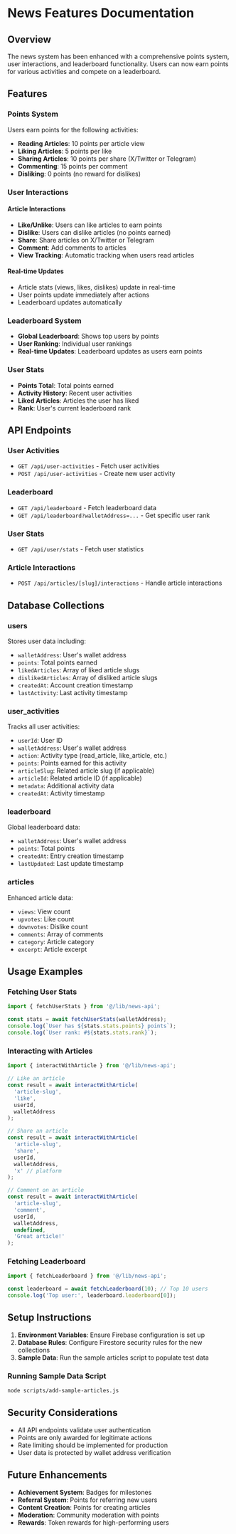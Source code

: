 # News Features Documentation

## Overview
The news system has been enhanced with a comprehensive points system, user interactions, and leaderboard functionality. Users can now earn points for various activities and compete on a leaderboard.

## Features

### Points System
Users earn points for the following activities:
- **Reading Articles**: 10 points per article view
- **Liking Articles**: 5 points per like
- **Sharing Articles**: 10 points per share (X/Twitter or Telegram)
- **Commenting**: 15 points per comment
- **Disliking**: 0 points (no reward for dislikes)

### User Interactions

#### Article Interactions
- **Like/Unlike**: Users can like articles to earn points
- **Dislike**: Users can dislike articles (no points earned)
- **Share**: Share articles on X/Twitter or Telegram
- **Comment**: Add comments to articles
- **View Tracking**: Automatic tracking when users read articles

#### Real-time Updates
- Article stats (views, likes, dislikes) update in real-time
- User points update immediately after actions
- Leaderboard updates automatically

### Leaderboard System
- **Global Leaderboard**: Shows top users by points
- **User Ranking**: Individual user rankings
- **Real-time Updates**: Leaderboard updates as users earn points

### User Stats
- **Points Total**: Total points earned
- **Activity History**: Recent user activities
- **Liked Articles**: Articles the user has liked
- **Rank**: User's current leaderboard rank

## API Endpoints

### User Activities
- `GET /api/user-activities` - Fetch user activities
- `POST /api/user-activities` - Create new user activity

### Leaderboard
- `GET /api/leaderboard` - Fetch leaderboard data
- `GET /api/leaderboard?walletAddress=...` - Get specific user rank

### User Stats
- `GET /api/user/stats` - Fetch user statistics

### Article Interactions
- `POST /api/articles/[slug]/interactions` - Handle article interactions

## Database Collections

### users
Stores user data including:
- `walletAddress`: User's wallet address
- `points`: Total points earned
- `likedArticles`: Array of liked article slugs
- `dislikedArticles`: Array of disliked article slugs
- `createdAt`: Account creation timestamp
- `lastActivity`: Last activity timestamp

### user_activities
Tracks all user activities:
- `userId`: User ID
- `walletAddress`: User's wallet address
- `action`: Activity type (read_article, like_article, etc.)
- `points`: Points earned for this activity
- `articleSlug`: Related article slug (if applicable)
- `articleId`: Related article ID (if applicable)
- `metadata`: Additional activity data
- `createdAt`: Activity timestamp

### leaderboard
Global leaderboard data:
- `walletAddress`: User's wallet address
- `points`: Total points
- `createdAt`: Entry creation timestamp
- `lastUpdated`: Last update timestamp

### articles
Enhanced article data:
- `views`: View count
- `upvotes`: Like count
- `downvotes`: Dislike count
- `comments`: Array of comments
- `category`: Article category
- `excerpt`: Article excerpt

## Usage Examples

### Fetching User Stats
```javascript
import { fetchUserStats } from '@/lib/news-api';

const stats = await fetchUserStats(walletAddress);
console.log(`User has ${stats.stats.points} points`);
console.log(`User rank: #${stats.stats.rank}`);
```

### Interacting with Articles
```javascript
import { interactWithArticle } from '@/lib/news-api';

// Like an article
const result = await interactWithArticle(
  'article-slug',
  'like',
  userId,
  walletAddress
);

// Share an article
const result = await interactWithArticle(
  'article-slug',
  'share',
  userId,
  walletAddress,
  'x' // platform
);

// Comment on an article
const result = await interactWithArticle(
  'article-slug',
  'comment',
  userId,
  walletAddress,
  undefined,
  'Great article!'
);
```

### Fetching Leaderboard
```javascript
import { fetchLeaderboard } from '@/lib/news-api';

const leaderboard = await fetchLeaderboard(10); // Top 10 users
console.log('Top user:', leaderboard.leaderboard[0]);
```

## Setup Instructions

1. **Environment Variables**: Ensure Firebase configuration is set up
2. **Database Rules**: Configure Firestore security rules for the new collections
3. **Sample Data**: Run the sample articles script to populate test data

### Running Sample Data Script
```bash
node scripts/add-sample-articles.js
```

## Security Considerations

- All API endpoints validate user authentication
- Points are only awarded for legitimate actions
- Rate limiting should be implemented for production
- User data is protected by wallet address verification

## Future Enhancements

- **Achievement System**: Badges for milestones
- **Referral System**: Points for referring new users
- **Content Creation**: Points for creating articles
- **Moderation**: Community moderation with points
- **Rewards**: Token rewards for high-performing users 